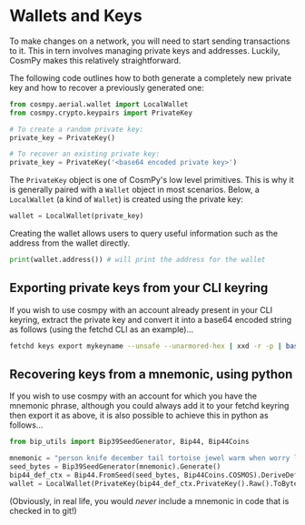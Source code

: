 # Wallets and Keys

To make changes on a network, you will need to start sending transactions to it. This in tern involves managing private keys and addresses. Luckily, CosmPy makes this relatively straightforward.

The following code outlines how to both generate a completely new private key and how to recover a previously generated one:

```python
from cosmpy.aerial.wallet import LocalWallet
from cosmpy.crypto.keypairs import PrivateKey

# To create a random private key:
private_key = PrivateKey()

# To recover an existing private key:
private_key = PrivateKey('<base64 encoded private key>')
```

The `PrivateKey` object is one of CosmPy's low level primitives. This is why it is generally paired with a `Wallet` object in most scenarios. Below, a `LocalWallet` (a kind of `Wallet`) is created using the private key:

```python
wallet = LocalWallet(private_key)
```

Creating the wallet allows users to query useful information such as the address from the wallet directly.

```python
print(wallet.address()) # will print the address for the wallet
```

## Exporting private keys from your CLI keyring

If you wish to use cosmpy with an account already present in your CLI keyring, extract the private key and convert it into a base64 encoded string as follows (using the fetchd CLI
as an example)...

```bash
fetchd keys export mykeyname --unsafe --unarmored-hex | xxd -r -p | base64
```

## Recovering keys from a mnemonic, using python

If you wish to use cosmpy with an account for which you have the mnemonic phrase, although you
could always add it to your fetchd keyring then export it as above, it is also possible to
achieve this in python as follows...

```python
from bip_utils import Bip39SeedGenerator, Bip44, Bip44Coins

mnemonic = "person knife december tail tortoise jewel warm when worry limit reward memory piece cool sphere kitchen knee embody soft own victory sauce silly page"
seed_bytes = Bip39SeedGenerator(mnemonic).Generate()
bip44_def_ctx = Bip44.FromSeed(seed_bytes, Bip44Coins.COSMOS).DeriveDefaultPath()
wallet = LocalWallet(PrivateKey(bip44_def_ctx.PrivateKey().Raw().ToBytes()))
```

(Obviously, in real life, you would _never_ include a mnemonic in code that is checked in to git!)

